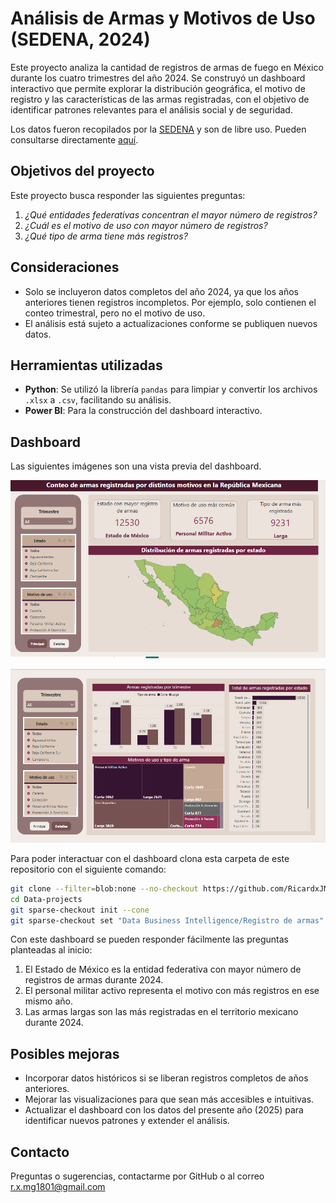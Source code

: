 # Análisis de Armas y Motivos de Uso (SEDENA, 2024)

Este proyecto analiza la cantidad de registros de armas de fuego en México durante los cuatro trimestres del año 2024. Se construyó un dashboard interactivo que permite explorar la distribución geográfica, el motivo de registro y las características de las armas registradas, con el objetivo de identificar patrones relevantes para el análisis social y de seguridad.

Los datos fueron recopilados por la [SEDENA](https://www.gob.mx/defensa) y son de libre uso. Pueden consultarse directamente [aquí](https://historico.datos.gob.mx/busca/dataset/armas-registradas-por-diferentes-motivos).

## Objetivos del proyecto

Este proyecto busca responder las siguientes preguntas:

1. *¿Qué entidades federativas concentran el mayor número de registros?*
2. *¿Cuál es el motivo de uso con mayor número de registros?*
3. *¿Qué tipo de arma tiene más registros?*

## Consideraciones

- Solo se incluyeron datos completos del año 2024, ya que los años anteriores tienen registros incompletos. Por ejemplo, solo contienen el conteo trimestral, pero no el  motivo de uso.
- El análisis está sujeto a actualizaciones conforme se publiquen nuevos datos.

## Herramientas utilizadas

- **Python**: Se utilizó la librería `pandas` para limpiar y convertir los archivos `.xlsx` a `.csv`, facilitando su análisis.
- **Power BI**: Para la construcción del dashboard interactivo.

## Dashboard

Las siguientes imágenes son una vista previa del dashboard.

![](./img/Pasted%20image%2020250609033330.png)

![](./img/Pasted%20image%2020250609033416.png)

Para poder interactuar con el dashboard clona esta carpeta de este repositorio con el siguiente comando:

```bash
git clone --filter=blob:none --no-checkout https://github.com/RicardxJMG/Data-projects.git
cd Data-projects
git sparse-checkout init --cone
git sparse-checkout set "Data Business Intelligence/Registro de armas"
```

Con este dashboard se pueden responder fácilmente las preguntas planteadas al inicio:

1. El Estado de México es la entidad federativa con mayor número de registros de armas durante 2024.
2. El personal militar activo representa el motivo con más registros en ese mismo año.
3. Las armas largas son las más registradas en el territorio mexicano durante 2024.

## Posibles mejoras

- Incorporar datos históricos si se liberan registros completos de años anteriores.
- Mejorar las visualizaciones para que sean más accesibles e intuitivas.
- Actualizar el dashboard con los datos del presente año (2025) para identificar nuevos patrones y extender el análisis.

## Contacto

Preguntas o sugerencias, contactarme por GitHub o al correo r.x.mg1801@gmail.com


















